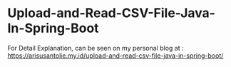 # Upload-and-Read-CSV-File-Java-In-Spring-Boot
For Detail Explanation, can be seen on my personal blog at : https://arisusantolie.my.id/upload-and-read-csv-file-java-in-spring-boot/
